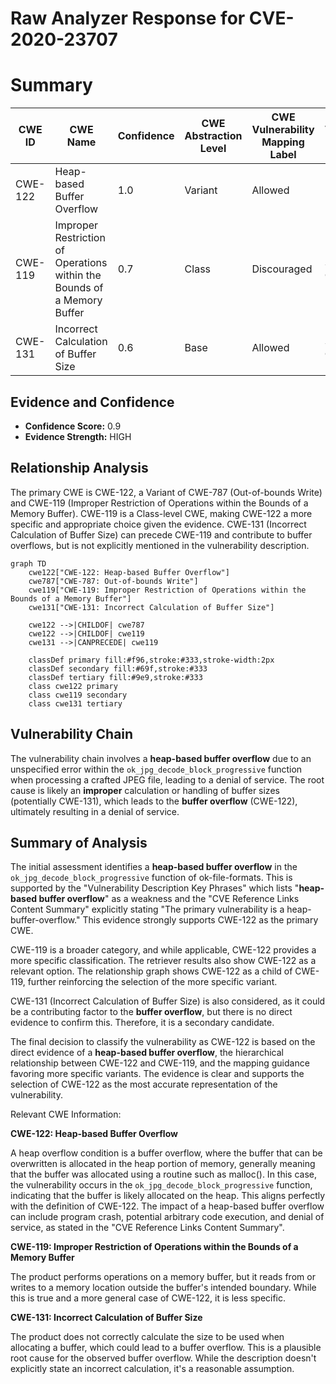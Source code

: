 # Raw Analyzer Response for CVE-2020-23707

# Summary
| CWE ID | CWE Name | Confidence | CWE Abstraction Level | CWE Vulnerability Mapping Label | CWE-Vulnerability Mapping Notes |
|---|---|---|---|---|---|
| CWE-122 | Heap-based Buffer Overflow | 1.0 | Variant | Allowed | Primary CWE |
| CWE-119 | Improper Restriction of Operations within the Bounds of a Memory Buffer | 0.7 | Class | Discouraged | Secondary Candidate |
| CWE-131 | Incorrect Calculation of Buffer Size | 0.6 | Base | Allowed | Secondary Candidate |

## Evidence and Confidence

*   **Confidence Score:** 0.9
*   **Evidence Strength:** HIGH

## Relationship Analysis
The primary CWE is CWE-122, a Variant of CWE-787 (Out-of-bounds Write) and CWE-119 (Improper Restriction of Operations within the Bounds of a Memory Buffer). CWE-119 is a Class-level CWE, making CWE-122 a more specific and appropriate choice given the evidence. CWE-131 (Incorrect Calculation of Buffer Size) can precede CWE-119 and contribute to buffer overflows, but is not explicitly mentioned in the vulnerability description.

```mermaid
graph TD
    cwe122["CWE-122: Heap-based Buffer Overflow"]
    cwe787["CWE-787: Out-of-bounds Write"]
    cwe119["CWE-119: Improper Restriction of Operations within the Bounds of a Memory Buffer"]
    cwe131["CWE-131: Incorrect Calculation of Buffer Size"]
    
    cwe122 -->|CHILDOF| cwe787
    cwe122 -->|CHILDOF| cwe119
    cwe131 -->|CANPRECEDE| cwe119

    classDef primary fill:#f96,stroke:#333,stroke-width:2px
    classDef secondary fill:#69f,stroke:#333
    classDef tertiary fill:#9e9,stroke:#333
    class cwe122 primary
    class cwe119 secondary
    class cwe131 tertiary
```

## Vulnerability Chain
The vulnerability chain involves a **heap-based buffer overflow** due to an unspecified error within the `ok_jpg_decode_block_progressive` function when processing a crafted JPEG file, leading to a denial of service. The root cause is likely an **improper** calculation or handling of buffer sizes (potentially CWE-131), which leads to the **buffer overflow** (CWE-122), ultimately resulting in a denial of service.

## Summary of Analysis
The initial assessment identifies a **heap-based buffer overflow** in the `ok_jpg_decode_block_progressive` function of ok-file-formats. This is supported by the "Vulnerability Description Key Phrases" which lists "**heap-based buffer overflow**" as a weakness and the "CVE Reference Links Content Summary" explicitly stating "The primary vulnerability is a heap-buffer-overflow." This evidence strongly supports CWE-122 as the primary CWE.

CWE-119 is a broader category, and while applicable, CWE-122 provides a more specific classification. The retriever results also show CWE-122 as a relevant option. The relationship graph shows CWE-122 as a child of CWE-119, further reinforcing the selection of the more specific variant.

CWE-131 (Incorrect Calculation of Buffer Size) is also considered, as it could be a contributing factor to the **buffer overflow**, but there is no direct evidence to confirm this. Therefore, it is a secondary candidate.

The final decision to classify the vulnerability as CWE-122 is based on the direct evidence of a **heap-based buffer overflow**, the hierarchical relationship between CWE-122 and CWE-119, and the mapping guidance favoring more specific variants. The evidence is clear and supports the selection of CWE-122 as the most accurate representation of the vulnerability.

Relevant CWE Information:

**CWE-122: Heap-based Buffer Overflow**

A heap overflow condition is a buffer overflow, where the buffer that can be overwritten is allocated in the heap portion of memory, generally meaning that the buffer was allocated using a routine such as malloc(). In this case, the vulnerability occurs in the `ok_jpg_decode_block_progressive` function, indicating that the buffer is likely allocated on the heap. This aligns perfectly with the definition of CWE-122. The impact of a heap-based buffer overflow can include program crash, potential arbitrary code execution, and denial of service, as stated in the "CVE Reference Links Content Summary".

**CWE-119: Improper Restriction of Operations within the Bounds of a Memory Buffer**

The product performs operations on a memory buffer, but it reads from or writes to a memory location outside the buffer's intended boundary. While this is true and a more general case of CWE-122, it is less specific.

**CWE-131: Incorrect Calculation of Buffer Size**

The product does not correctly calculate the size to be used when allocating a buffer, which could lead to a buffer overflow. This is a plausible root cause for the observed buffer overflow. While the description doesn't explicitly state an incorrect calculation, it's a reasonable assumption.
